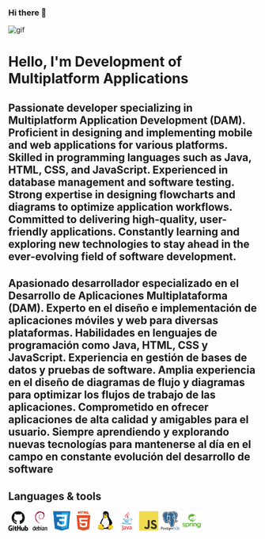 ### Hi there 👋

<div id="header" aling="center">
<img src="https://media.giphy.com/media/Gb1VVZZncufH1l1a3H/giphy.gif" alt="gif" width="200">
 
<h1 aling="center">Hello, I'm Development of Multiplatform Applications</h1>
<h2 aling="center">Passionate developer specializing in Multiplatform Application Development (DAM). Proficient in designing and implementing mobile and web applications for various platforms. Skilled in programming languages such as Java, HTML, CSS, and JavaScript. Experienced in database management and software testing. Strong expertise in designing flowcharts and diagrams to optimize application workflows. Committed to delivering high-quality, user-friendly applications. Constantly learning and exploring new technologies to stay ahead in the ever-evolving field of software development.</h2>
<h2 aling="center">Apasionado desarrollador especializado en el Desarrollo de Aplicaciones Multiplataforma (DAM). Experto en el diseño e implementación de aplicaciones móviles y web para diversas plataformas. Habilidades en lenguajes de programación como Java, HTML, CSS y JavaScript. Experiencia en gestión de bases de datos y pruebas de software. Amplia experiencia en el diseño de diagramas de flujo y diagramas para optimizar los flujos de trabajo de las aplicaciones. Comprometido en ofrecer aplicaciones de alta calidad y amigables para el usuario. Siempre aprendiendo y explorando nuevas tecnologías para mantenerse al día en el campo en constante evolución del desarrollo de software</h2>
</div>

 <h2>Languages & tools </h2>
 <span>
<img src="https://github.com/devicons/devicon/blob/master/icons/github/github-original-wordmark.svg" title="GitHub"alt="GitHub"
width="40" height="40"/>
 </span>
 <span>
<img src="https://github.com/devicons/devicon/blob/master/icons/debian/debian-original-wordmark.svg" alt="Debian-icon"
width="40" height="40"/>
 </span>
 <span>
<img src="https://github.com/devicons/devicon/blob/master/icons/css3/css3-original.svg" title="css"alt="css-icon"
width="40" height="40"/>
 </span>
 <span> 
 <img src="https://github.com/devicons/devicon/blob/master/icons/html5/html5-plain-wordmark.svg" title="Html"alt="html-icon"
width="40" height="40"/>
 </span>
 <span>
 <img src="https://github.com/devicons/devicon/blob/master/icons/linux/linux-original.svg" title="linux"alt="linux-icon"
width="40" height="40"/>
  </span>
  <span>
<img src="https://github.com/devicons/devicon/blob/master/icons/java/java-original-wordmark.svg" title="java"alt="java-icon"
width="40" height="40"/>
 </span>
 <span> 
 <img src="https://github.com/devicons/devicon/blob/master/icons/javascript/javascript-original.svg" title="javaScript"alt="javaScript-icon"
width="40" height="40"/>
 <span>
 </span>
 <img src="https://github.com/devicons/devicon/blob/master/icons/postgresql/postgresql-original-wordmark.svg" title="sql"alt="sql-icon"
width="40" height="40"/>
 </span>
 <span>
<img src="https://github.com/devicons/devicon/blob/master/icons/spring/spring-original-wordmark.svg" title="spring"alt="spring-icon"
width="40" height="40"/>
</span>
